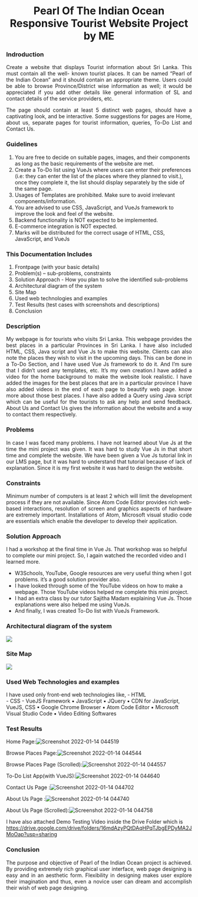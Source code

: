 <h1 align="center">Pearl Of The Indian Ocean <br>Responsive Tourist Website Project by ME</h1>

### Indroduction 
<p align="justify"> Create a website that displays Tourist information about Sri Lanka. This must contain all the well- known tourist places. It can be named “Pearl of the Indian Ocean” and it should contain an appropriate theme. Users could be able to browse Province/District wise information as well; it would be appreciated if you add other details like general information of SL and contact details of the service providers, etc.</p>
  
<p align="justify">The page should contain at least 5 distinct web pages, should have a captivating look, and be interactive. Some suggestions for pages are Home, about us, separate pages for tourist information, queries, To-Do List and Contact Us.<p>
  
  
### Guidelines
  1. You are free to decide on suitable pages, images, and their components as long as the basic requirements of the website are met.
  2. Create a To-Do list using VueJs where users can enter their preferences (i.e: they can enter the list of the places where they planned to visit.), 
  once they complete it, the list should display separately by the side of the same page.
  3. Usages of Templates are prohibited. Make sure to avoid irrelevant components/information.
  4. You are advised to use CSS, JavaScript, and VueJs framework to improve the look and feel of the website.
  5. Backend functionality is NOT expected to be implemented.
  6. E-commerce integration is NOT expected.
  7. Marks will be distributed for the correct usage of HTML, CSS, JavaScript, and VueJs

  
### This Documentation Includes
  1. Frontpage (with your basic details)
  2. Problem(s) – sub-problems, constraints
  3. Solution Approach - How you plan to solve the identified sub-problems
  4. Architectural diagram of the system
  5. Site Map
  6. Used web technologies and examples
  7. Test Results (test cases with screenshots and descriptions)
  8. Conclusion
  
  
### Description 
<p align="justify"> My webpage is for tourists who visits Sri Lanka. This webpage provides the best places in a particular Provinces in Sri Lanka. I have also included HTML, CSS, Java script and Vue Js to make this website. Clients can also note the places they wish to visit in the upcoming days. This can be done in a To-Do Section, and I have used Vue Js framework to do it. And I’m sure that I didn’t used any templates, etc. It’s my own creation.I have added a video for the home background to make the website look realistic. I have added the images for the best places that are in a particular province I have also added videos in the end of each page to beautify web page. know more about those best places. I have also added a Query using Java script which can be useful for the tourists to ask any help and send feedback. About Us and Contact Us gives the information about the website and a way to contact them respectively.</p>
  
### Problems 
<p align="justify"> In case I was faced many problems. I have not learned about Vue Js at the time the mini project was given. It was hard to study Vue Js in that short time and complete the website. We have been given a Vue Js tutorial link in our LMS page, but it was hard to understand that tutorial because of lack of explanation. Since it is my first website it was hard to design the website.</p>
  
### Constraints
<p align="justify"> Minimum number of computers is at least 2 which will limit the development process if they are not available. Since Atom Code Editor provides rich web-based interactions, resolution of screen and graphics aspects of hardware are extremely important. Installations of Atom, Microsoft visual studio code are essentials which enable the developer to develop their application.</p>
  
### Solution Approach
I had a workshop at the final time in Vue Js. That workshop was so helpful to complete our mini project. So, I again watched the recorded video and I learned more.
- W3Schools, YouTube, Google resources are very useful thing when I got problems. it’s a good
solution provider also.
- I have looked through some of the YouTube videos on how to make a webpage. Those YouTube videos helped me complete this mini project.
- I had an extra class by our tutor Sajitha Madam explaining Vue Js. Those explanations were also helped me using VueJs.
- And finally, I was created To-Do list with VueJs Framework.
  
### Architectural diagram of the system
<img src="https://user-images.githubusercontent.com/90142607/186638458-1962dbd2-aa55-48ba-90b0-b252bc9dedb5.png" align="center"/>

### Site Map
 <img src="https://user-images.githubusercontent.com/90142607/186638475-b77f3633-f163-4c9e-b2b3-b09d9b072f93.jpg" align="center"/>

### Used Web Technologies and examples
  I have used only front-end web technologies like,
    - HTML                        
    - CSS                 - VueJS Framework
    ▪ JavaScript                  ▪ JQuery              ▪ CDN for JavaScript, VueJS, CSS
    ▪ Google Chrome Browser       ▪ Atom Code Editor    ▪ Microsoft Visual Studio Code
    ▪ Video Editing Softwares
  
### Test Results
Home Page:![Screenshot 2022-01-14 044519](https://user-images.githubusercontent.com/90142607/186636537-a3fb0c7e-9c22-42f3-8396-45cb0372ee93.png)

Browse Places Page:![Screenshot 2022-01-14 044544](https://user-images.githubusercontent.com/90142607/186636619-ce32aea3-481f-417c-8106-b123c91d1f10.png)

Browse Places Page (Scrolled):![Screenshot 2022-01-14 044557](https://user-images.githubusercontent.com/90142607/186636636-80780beb-ccdb-45cf-9efa-aa5c4e3b7309.png)

To-Do List App(with VueJS):![Screenshot 2022-01-14 044640](https://user-images.githubusercontent.com/90142607/186636670-3c47756d-1789-458c-9d50-1b000c724f43.png)

Contact Us Page :![Screenshot 2022-01-14 044702](https://user-images.githubusercontent.com/90142607/186636688-92971806-a40d-4e94-887a-3cf2f74f5b0c.png)

About Us Page :![Screenshot 2022-01-14 044740](https://user-images.githubusercontent.com/90142607/186636706-75c0a257-63a8-4748-88db-26cd55366f87.png)

About Us Page (Scrolled):![Screenshot 2022-01-14 044758](https://user-images.githubusercontent.com/90142607/186636749-034e3787-9ad1-4789-92f0-8f7919a860dc.png)

I have also attached Demo Testing Video inside the Drive Folder which is
https://drive.google.com/drive/folders/16mdAzyPQtDAqHPqTJbgEPDyMA2JMoOap?usp=sharing

### Conclusion
<p align="justify">The purpose and objective of Pearl of the Indian Ocean project is achieved. By providing extremely rich graphical user interface, web page designing is easy and in an aesthetic form. Flexibility in designing makes user explore their imagination and thus, even a novice user can dream and accomplish their wish of web page designing.</p>
